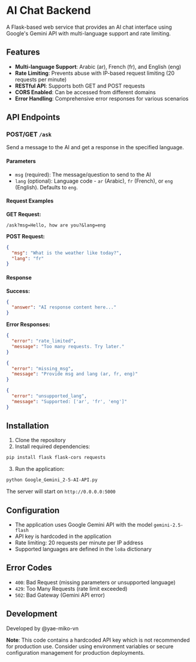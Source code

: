 
# AI Chat Backend

A Flask-based web service that provides an AI chat interface using Google's Gemini API with multi-language support and rate limiting.

## Features

- **Multi-language Support**: Arabic (ar), French (fr), and English (eng)
- **Rate Limiting**: Prevents abuse with IP-based request limiting (20 requests per minute)
- **RESTful API**: Supports both GET and POST requests
- **CORS Enabled**: Can be accessed from different domains
- **Error Handling**: Comprehensive error responses for various scenarios

## API Endpoints

### POST/GET `/ask`

Send a message to the AI and get a response in the specified language.

#### Parameters

- `msg` (required): The message/question to send to the AI
- `lang` (optional): Language code - `ar` (Arabic), `fr` (French), or `eng` (English). Defaults to `eng`.

#### Request Examples

**GET Request:**
```
/ask?msg=Hello, how are you?&lang=eng
```

**POST Request:**
```json
{
  "msg": "What is the weather like today?",
  "lang": "fr"
}
```

#### Response

**Success:**
```json
{
  "answer": "AI response content here..."
}
```

**Error Responses:**
```json
{
  "error": "rate_limited",
  "message": "Too many requests. Try later."
}
```

```json
{
  "error": "missing_msg",
  "message": "Provide msg and lang (ar, fr, eng)"
}
```

```json
{
  "error": "unsupported_lang",
  "message": "Supported: ['ar', 'fr', 'eng']"
}
```

## Installation

1. Clone the repository
2. Install required dependencies:
```bash
pip install flask flask-cors requests
```

3. Run the application:
```bash
python Google_Gemini_2-5-AI-API.py
```

The server will start on `http://0.0.0.0:5000`

## Configuration

- The application uses Google Gemini API with the model `gemini-2.5-flash`
- API key is hardcoded in the application
- Rate limiting: 20 requests per minute per IP address
- Supported languages are defined in the `lo8a` dictionary

## Error Codes

- `400`: Bad Request (missing parameters or unsupported language)
- `429`: Too Many Requests (rate limit exceeded)
- `502`: Bad Gateway (Gemini API error)

## Development

Developed by @yae-miko-vn

**Note**: This code contains a hardcoded API key which is not recommended for production use. Consider using environment variables or secure configuration management for production deployments.

